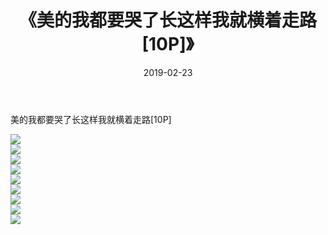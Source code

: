 ﻿---
layout: post
title:  《美的我都要哭了长这样我就横着走路[10P]》
date:   2019-02-23
img: http://pic.660000.xyz/1:/唯美/2019/美的我都要哭了长这样我就横着走路[10P]/000.jpg
categories: [美女, 清纯, 唯美]
---

美的我都要哭了长这样我就横着走路[10P]

  ![](http://pic.660000.xyz/1:/唯美/2019/美的我都要哭了长这样我就横着走路[10P]/001.jpg) <br> ![](http://pic.660000.xyz/1:/唯美/2019/美的我都要哭了长这样我就横着走路[10P]/002.jpg) <br> ![](http://pic.660000.xyz/1:/唯美/2019/美的我都要哭了长这样我就横着走路[10P]/003.jpg) <br> ![](http://pic.660000.xyz/1:/唯美/2019/美的我都要哭了长这样我就横着走路[10P]/004.jpg) <br> ![](http://pic.660000.xyz/1:/唯美/2019/美的我都要哭了长这样我就横着走路[10P]/005.jpg) <br> ![](http://pic.660000.xyz/1:/唯美/2019/美的我都要哭了长这样我就横着走路[10P]/006.jpg) <br> ![](http://pic.660000.xyz/1:/唯美/2019/美的我都要哭了长这样我就横着走路[10P]/007.jpg) <br> ![](http://pic.660000.xyz/1:/唯美/2019/美的我都要哭了长这样我就横着走路[10P]/008.jpg) <br> ![](http://pic.660000.xyz/1:/唯美/2019/美的我都要哭了长这样我就横着走路[10P]/009.jpg) <br>